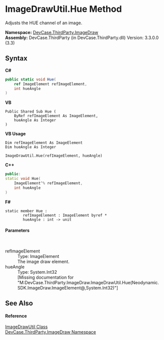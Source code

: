 # ImageDrawUtil.Hue Method 
 

Adjusts the HUE channel of an image.

**Namespace:**&nbsp;<a href="N_DevCase_ThirdParty_ImageDraw">DevCase.ThirdParty.ImageDraw</a><br />**Assembly:**&nbsp;DevCase.ThirdParty (in DevCase.ThirdParty.dll) Version: 3.3.0.0 (3.3)

## Syntax

**C#**<br />
``` C#
public static void Hue(
	ref ImageElement refImageElement,
	int hueAngle
)
```

**VB**<br />
``` VB
Public Shared Sub Hue ( 
	ByRef refImageElement As ImageElement,
	hueAngle As Integer
)
```

**VB Usage**<br />
``` VB Usage
Dim refImageElement As ImageElement
Dim hueAngle As Integer

ImageDrawUtil.Hue(refImageElement, hueAngle)
```

**C++**<br />
``` C++
public:
static void Hue(
	ImageElement^% refImageElement, 
	int hueAngle
)
```

**F#**<br />
``` F#
static member Hue : 
        refImageElement : ImageElement byref * 
        hueAngle : int -> unit 

```


#### Parameters
&nbsp;<dl><dt>refImageElement</dt><dd>Type: ImageElement<br />The image draw element.</dd><dt>hueAngle</dt><dd>Type: System.Int32<br />\[Missing <param name="hueAngle"/> documentation for "M:DevCase.ThirdParty.ImageDraw.ImageDrawUtil.Hue(Neodynamic.SDK.ImageDraw.ImageElement@,System.Int32)"\]</dd></dl>

## See Also


#### Reference
<a href="T_DevCase_ThirdParty_ImageDraw_ImageDrawUtil">ImageDrawUtil Class</a><br /><a href="N_DevCase_ThirdParty_ImageDraw">DevCase.ThirdParty.ImageDraw Namespace</a><br />
